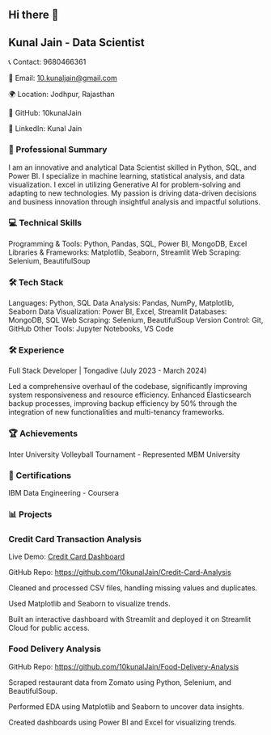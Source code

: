 ## Hi there 👋
## Kunal Jain - Data Scientist

📞 Contact: 9680466361

📧 Email: 10.kunaljain@gmail.com

🌍 Location: Jodhpur, Rajasthan

👤 GitHub: 10kunalJain

🔗 LinkedIn: Kunal Jain

### 📜 Professional Summary

I am an innovative and analytical Data Scientist skilled in Python, SQL, and Power BI. I specialize in machine learning, statistical analysis, and data visualization. I excel in utilizing Generative AI for problem-solving and adapting to new technologies. My passion is driving data-driven decisions and business innovation through insightful analysis and impactful solutions.

### 💻 Technical Skills

Programming & Tools: Python, Pandas, SQL, Power BI, MongoDB, Excel
Libraries & Frameworks: Matplotlib, Seaborn, Streamlit
Web Scraping: Selenium, BeautifulSoup

### 🛠️ Tech Stack

Languages: Python, SQL
Data Analysis: Pandas, NumPy, Matplotlib, Seaborn
Data Visualization: Power BI, Excel, Streamlit
Databases: MongoDB, SQL
Web Scraping: Selenium, BeautifulSoup
Version Control: Git, GitHub
Other Tools: Jupyter Notebooks, VS Code

### 🛠️ Experience

Full Stack Developer | Tongadive (July 2023 - March 2024)

Led a comprehensive overhaul of the codebase, significantly improving system responsiveness and resource efficiency.
Enhanced Elasticsearch backup processes, improving backup efficiency by 50% through the integration of new functionalities and multi-tenancy frameworks.

### 🏆 Achievements
Inter University Volleyball Tournament - Represented MBM University

### 📜 Certifications
IBM Data Engineering - Coursera

### 📊 Projects
### Credit Card Transaction Analysis
Live Demo: [Credit Card Dashboard](https://credit-card-analysis-qgusy8lihrhygfamb5f2s8.streamlit.app/)

GitHub Repo: https://github.com/10kunalJain/Credit-Card-Analysis

Cleaned and processed CSV files, handling missing values and duplicates.

Used Matplotlib and Seaborn to visualize trends.

Built an interactive dashboard with Streamlit and deployed it on Streamlit Cloud for public access.

### Food Delivery Analysis

GitHub Repo: https://github.com/10kunalJain/Food-Delivery-Analysis

Scraped restaurant data from Zomato using Python, Selenium, and BeautifulSoup.

Performed EDA using Matplotlib and Seaborn to uncover data insights.

Created dashboards using Power BI and Excel for visualizing trends.
<!--
**10kunalJain/10kunalJain** is a ✨ _special_ ✨ repository because its `README.md` (this file) appears on your GitHub profile.

Here are some ideas to get you started:

- 🔭 I’m currently working on ...
- 🌱 I’m currently learning ...
- 👯 I’m looking to collaborate on ...
- 🤔 I’m looking for help with ...
- 💬 Ask me about ...
- 📫 How to reach me: ...
- 😄 Pronouns: ...
- ⚡ Fun fact: ...
-->
